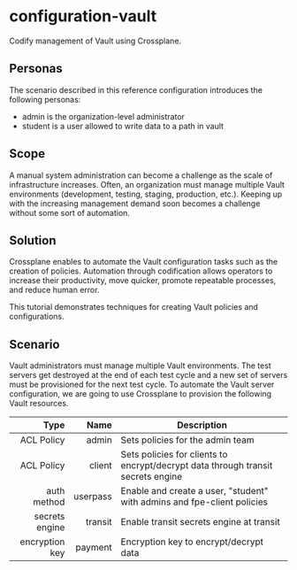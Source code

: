 # configuration-vault
Codify management of Vault using Crossplane.

## Personas

The scenario described in this reference configuration introduces the following personas:
- admin is the organization-level administrator
- student is a user allowed to write data to a path in vault

## Scope

A manual system administration can become a challenge as the scale of infrastructure increases. Often, an organization must manage multiple Vault environments (development, testing, staging, production, etc.). Keeping up with the increasing management demand soon becomes a challenge without some sort of automation.

## Solution

Crossplane enables to automate the Vault configuration tasks such as the creation of policies. Automation through codification allows operators to increase their productivity, move quicker, promote repeatable processes, and reduce human error.

This tutorial demonstrates techniques for creating Vault policies and configurations.

## Scenario

Vault administrators must manage multiple Vault environments. The test servers get destroyed at the end of each test cycle and a new set of servers must be provisioned for the next test cycle. To automate the Vault server configuration, we are going to use Crossplane to provision the following Vault resources.

|Type         |Name       |Description
|------------:|----------:|---------------------------------
| ACL Policy  | admin     | Sets policies for the admin team
| ACL Policy  | client    | Sets policies for clients to encrypt/decrypt data through transit secrets engine
| auth method | userpass  | Enable and create a user, "student" with admins and fpe-client policies
| secrets engine | transit | Enable transit secrets engine at transit
| encryption key | payment | Encryption key to encrypt/decrypt data


